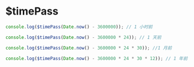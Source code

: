 # $timePass

<ContainerBox title="介绍">
<template #desc>
记录多久之前发布的内容
</template>
</ContainerBox>

<ContainerBox title="基础用法">
<template #desc>
传递时间戳，显示多久之前
</template>

```js
console.log($timePass(Date.now() - 3600000)); // 1 小时前

console.log($timePass(Date.now() - 3600000 * 24)); // 1 天前

console.log($timePass(Date.now() - 3600000 * 24 * 30)); //1 月前

console.log($timePass(Date.now() - 3600000 * 24 * 30 * 12)); // 1 年前
```

<ShowCode>
<template #codes>

```js
export function $timePass(o) {
  let n = {
      year: '%n% 年前',
      month: '%n% 月前',
      day: '%n% 天前',
      hour: '%n% 小时前',
      minute: '%n% 分钟前',
      second: '%n% 秒前',
    },
    t = Date.now(),
    e = Math.floor((t - o) / 1e3),
    r = Math.floor(e / 60),
    a = Math.floor(r / 60),
    h = Math.floor(a / 24),
    l = Math.floor(h / 30),
    f = Math.floor(l / 12),
    u = '',
    M = 0;
  return (
    f > 0
      ? ((u = 'year'), (M = f))
      : l > 0
      ? ((u = 'month'), (M = l))
      : h > 0
      ? ((u = 'day'), (M = h))
      : a > 0
      ? ((u = 'hour'), (M = a))
      : r > 0
      ? ((u = 'minute'), (M = r))
      : ((u = 'second'), (M = 0 === e ? (e = 1) : e)),
    n[u].replace('%n%', M)
  );
}
```

</template>
</ShowCode>
</ContainerBox>
